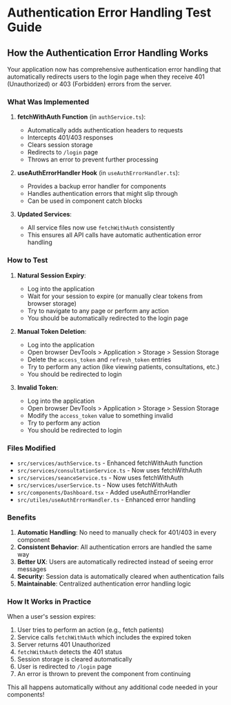 # Authentication Error Handling Test Guide

## How the Authentication Error Handling Works

Your application now has comprehensive authentication error handling that automatically redirects users to the login page when they receive 401 (Unauthorized) or 403 (Forbidden) errors from the server.

### What Was Implemented

1. **fetchWithAuth Function** (in `authService.ts`):
   - Automatically adds authentication headers to requests
   - Intercepts 401/403 responses
   - Clears session storage
   - Redirects to `/login` page
   - Throws an error to prevent further processing

2. **useAuthErrorHandler Hook** (in `useAuthErrorHandler.ts`):
   - Provides a backup error handler for components
   - Handles authentication errors that might slip through
   - Can be used in component catch blocks

3. **Updated Services**:
   - All service files now use `fetchWithAuth` consistently
   - This ensures all API calls have automatic authentication error handling

### How to Test

1. **Natural Session Expiry**:
   - Log into the application
   - Wait for your session to expire (or manually clear tokens from browser storage)
   - Try to navigate to any page or perform any action
   - You should be automatically redirected to the login page

2. **Manual Token Deletion**:
   - Log into the application
   - Open browser DevTools > Application > Storage > Session Storage
   - Delete the `access_token` and `refresh_token` entries
   - Try to perform any action (like viewing patients, consultations, etc.)
   - You should be redirected to login

3. **Invalid Token**:
   - Log into the application
   - Open browser DevTools > Application > Storage > Session Storage
   - Modify the `access_token` value to something invalid
   - Try to perform any action
   - You should be redirected to login

### Files Modified

- `src/services/authService.ts` - Enhanced fetchWithAuth function
- `src/services/consultationService.ts` - Now uses fetchWithAuth
- `src/services/seanceService.ts` - Now uses fetchWithAuth  
- `src/services/userService.ts` - Now uses fetchWithAuth
- `src/components/Dashboard.tsx` - Added useAuthErrorHandler
- `src/utiles/useAuthErrorHandler.ts` - Enhanced error handling

### Benefits

1. **Automatic Handling**: No need to manually check for 401/403 in every component
2. **Consistent Behavior**: All authentication errors are handled the same way
3. **Better UX**: Users are automatically redirected instead of seeing error messages
4. **Security**: Session data is automatically cleared when authentication fails
5. **Maintainable**: Centralized authentication error handling logic

### How It Works in Practice

When a user's session expires:

1. User tries to perform an action (e.g., fetch patients)
2. Service calls `fetchWithAuth` which includes the expired token
3. Server returns 401 Unauthorized
4. `fetchWithAuth` detects the 401 status
5. Session storage is cleared automatically
6. User is redirected to `/login` page
7. An error is thrown to prevent the component from continuing

This all happens automatically without any additional code needed in your components!
